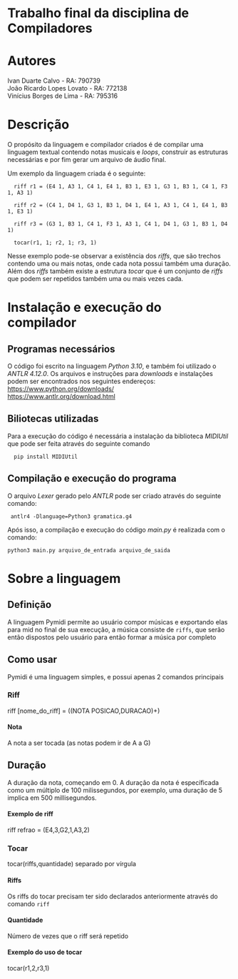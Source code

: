 # Trabalho final da disciplina de Compiladores

# Autores

  Ivan Duarte Calvo - RA: 790739  
  João Ricardo Lopes Lovato - RA: 772138  
  Vinícius Borges de Lima - RA: 795316  

# Descrição

  O propósito da linguagem e compilador criados é de compilar uma linguagem textual contendo notas musicais e *loops*, construir as estruturas necessárias e por fim gerar um arquivo de áudio final.

  Um exemplo da linguagem criada é o seguinte:
      
      riff r1 = (E4 1, A3 1, C4 1, E4 1, B3 1, E3 1, G3 1, B3 1, C4 1, F3 1, A3 1)

      riff r2 = (C4 1, D4 1, G3 1, B3 1, D4 1, E4 1, A3 1, C4 1, E4 1, B3 1, E3 1)

      riff r3 = (G3 1, B3 1, C4 1, F3 1, A3 1, C4 1, D4 1, G3 1, B3 1, D4 1)

      tocar(r1, 1; r2, 1; r3, 1)
  
  Nesse exemplo pode-se observar a existência dos *riffs*, que são trechos contendo uma ou mais notas, onde cada nota possui também uma duração. Além dos *riffs* também existe a estrutura *tocar* que é um conjunto de *riffs* que podem ser repetidos também uma ou mais vezes cada.

# Instalação e execução do compilador
## Programas necessários

  O código foi escrito na linguagem *Python 3.10*, e também foi utilizado o *ANTLR 4.12.0*. Os arquivos e instruções para *downloads* e instalações podem ser encontrados nos seguintes endereços:  
  https://www.python.org/downloads/  
  https://www.antlr.org/download.html
    

## Biliotecas utilizadas

  Para a execução do código é necessária a instalação da biblioteca *MIDIUtil* que pode ser feita através do seguinte comando
      
      pip install MIDIUtil

## Compilação e execução do programa
  
  O arquivo *Lexer* gerado pelo *ANTLR* pode ser criado através do seguinte comando:
     
     antlr4 -Dlanguage=Python3 gramatica.g4

Após isso, a compilação e execução do código *main.py* é realizada com o comando:

    python3 main.py arquivo_de_entrada arquivo_de_saida

# Sobre a linguagem

## Definição 
A linguagem Pymidi permite ao usuário compor músicas e exportando elas para mid no final de sua execução, a música consiste de `riffs`, que serão então dispostos pelo usuário para então formar a música por completo

## Como usar
Pymidi é uma linguagem simples, e possui apenas 2 comandos principais

### Riff
riff [nome_do_riff] = ((NOTA POSICAO,DURACAO)+)

#### Nota
A nota a ser tocada (as notas podem ir de A a G)
## Duração 
A duração da nota, começando em 0. A duração da nota é específicada como um múltiplo de 100 milissegundos, por exemplo, uma duração de 5 implica em 500 millisegundos.

#### Exemplo de riff
riff refrao = (E4,3,G2,1,A3,2)

### Tocar
tocar(riffs,quantidade) separado por vírgula

#### Riffs
Os riffs do tocar precisam ter sido declarados anteriormente através do comando `riff`

#### Quantidade
Número de vezes que o riff será repetido
 
#### Exemplo do uso de tocar
tocar(r1,2,r3,1)





 
